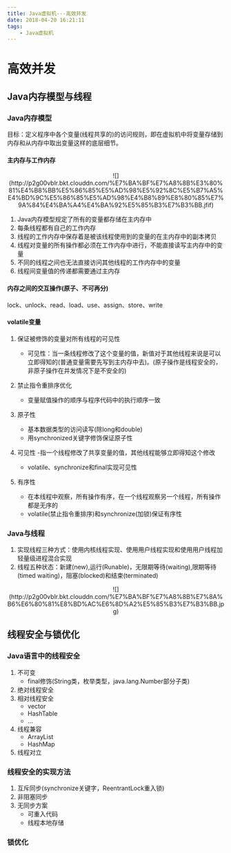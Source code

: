 ```yaml
---
title: Java虚拟机---高效并发
date: 2018-04-20 16:21:11
tags: 
	- Java虚拟机
---
```


# 高效并发
## Java内存模型与线程
### Java内存模型

目标：定义程序中各个变量(线程共享的)的访问规则，即在虚拟机中将变量存储到内存和从内存中取出变量这样的底层细节。

#### 主内存与工作内存

<center>![](http://p2g00vblr.bkt.clouddn.com/%E7%BA%BF%E7%A8%8B%E3%80%81%E4%B8%BB%E5%86%85%E5%AD%98%E5%92%8C%E5%B7%A5%E4%BD%9C%E5%86%85%E5%AD%98%E4%B8%89%E8%80%85%E7%9A%84%E4%BA%A4%E4%BA%92%E5%85%B3%E7%B3%BB.jfif)</center>

<!--more-->

1. Java内存模型规定了所有的变量都存储在主内存中
2. 每条线程都有自己的工作内存
3. 线程的工作内存中保存着是被该线程使用到的变量的在主内存中的副本拷贝
4. 线程对变量的所有操作都必须在工作内存中进行，不能直接读写主内存中的变量
5. 不同的线程之间也无法直接访问其他线程的工作内存中的变量
6. 线程间变量值的传递都需要通过主内存

#### 内存之间的交互操作(原子、不可再分)

lock、unlock、read、load、use、assign、store、write

#### volatile变量

1. 保证被修饰的变量对所有线程的可见性
    - 可见性：当一条线程修改了这个变量的值，新值对于其他线程来说是可以立即得知的(普通变量需要先写到主内存中去)。(原子操作是线程安全的，非原子操作在并发情况下是不安全的)

2. 禁止指令重排序优化
    - 变量赋值操作的顺序与程序代码中的执行顺序一致
3. 原子性
    - 基本数据类型的访问读写(除long和double)
    - 用synchronized关键字修饰保证原子性
4. 可见性
    -指一个线程修改了共享变量的值，其他线程能够立即得知这个修改
    - volatile、synchronize和final实现可见性
5. 有序性
    - 在本线程中观察，所有操作有序，在一个线程观察另一个线程，所有操作都是无序的
    - volatile(禁止指令重排序)和synchronize(加锁)保证有序性

### Java与线程

1. 实现线程三种方式：使用内核线程实现、使用用户线程实现和使用用户线程加轻量级进程混合实现
2. 线程五种状态：新建(new),运行(Runable)，无限期等待(waiting),限期等待(timed waiting)，阻塞(blocked)和结束(terminated)

<center>![](http://p2g00vblr.bkt.clouddn.com/%E7%BA%BF%E7%A8%8B%E7%8A%B6%E6%80%81%E8%BD%AC%E6%8D%A2%E5%85%B3%E7%B3%BB.jpg)</center>

## 线程安全与锁优化

### Java语言中的线程安全

1. 不可变
    - final修饰(String类，枚举类型，java.lang.Number部分子类)
2. 绝对线程安全
3. 相对线程安全
    - vector
    - HashTable
    - ...
4. 线程兼容
    - ArrayList
    - HashMap
5. 线程对立

### 线程安全的实现方法

1. 互斥同步(synchronize关键字，ReentrantLock重入锁)
2. 非阻塞同步
3. 无同步方案
    - 可重入代码
    - 线程本地存储
    
### 锁优化